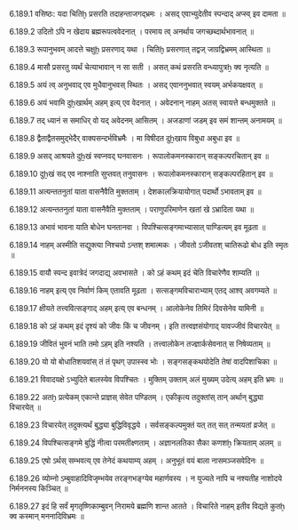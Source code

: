 6.189.1
वसिष्ठः:
यदा चितिḫ प्रसरति तदाहन्ताजगद्भ्रमः ।
असद् एवाभ्युदेतीव स्पन्दाद् अप्स्व् इव दामता ॥


6.189.2
उदितो ऽपि न खेदाय ब्रह्मरूपत्ववेदनात् ।
परमाय त्व् अनर्थाय जगच्छब्दार्थभावनात् ॥


6.189.3
रूपानुभवम् आदत्ते चक्षुḫ प्रसरणाद् यथा ।
चितिḫ प्रसरणात् तद्वज् जाग्रद्विभ्रमम् आस्थिता ॥


6.189.4
मासौ प्रसरतु व्यर्थं चेत्याभावान् न सा सती ।
असत् कथं प्रसरति वन्ध्यापुत्रẖ क्व नृत्यति ॥


6.189.5
अयं त्व् अनुभवाद् एव मुधैवानुभवस् स्थितः ।
असद् एवाननुभवात् स्वयम् अर्भकयक्षवत् ॥


6.189.6
अयं भवामि दुẖखार्थम् अहम् इत्य् एव वेदनात् ।
अवेदनान् नाहम् अतस् स्वायत्ते बन्धमुक्तते ॥


6.189.7
तद् ध्यानं स समाधिर् वो यद् अवेदनम् आसितम् ।
अजडाणां जडम् इव समं शान्तम् अनामयम् ॥


6.189.8
द्वैताद्वैतसमुद्भेदैर् वाक्यसन्दर्भविभ्रमैः ।
मा विषीदत दुẖखाय विबुधा अबुधा इव ॥


6.189.9
असद् आश्रयते दुẖखं स्वप्नवद् घनवासनः ।
रूपालोकमनस्कारान् सङ्कल्परचितान् इव ॥


6.189.10
दुẖखं सद् एव नाश्नाति सुप्तवत् तनुवासनः ।
रूपालोकमनस्कारान् सङ्कल्परहितान् इव ॥


6.189.11
अत्यन्ततनुतां याता वासनैवैति मुक्तताम् ।
देशकालक्रियायोगात् पदार्थो ऽभावताम् इव ॥


6.189.12
अत्यन्ततनुतां याता वासनैवैति मुक्तताम् ।
पराणुपरिमाणेन खतां खे ऽभ्रादिता यथा ॥


6.189.13
अभावं भावना याति बोधेन घनतानवा ।
विपश्चित्सङ्गमाभ्यासात् पाण्डित्यम् इव मूढता ॥


6.189.14
नाहम् अस्मीति सद्युक्त्या निश्चयो ऽन्तश् शमात्मकः ।
जीवतो ऽजीवतश् चातिरूढो बोध इति स्मृतः ॥


6.189.15
वायौ स्पन्द इवात्रेदं जगदाद्य् अवभासते ।
को ऽहं कथम् इदं चेति विचारेणैव शाम्यति ॥


6.189.16
नाहम् इत्य् एव निर्वाणं किम् एतावति मूढता ।
सत्सङ्गमविचाराभ्याम् एतद् आश्व् अवगम्यते ॥


6.189.17
क्षीयते तत्त्ववित्सङ्गाद् अहम् इत्य् एव बन्धनम् ।
आलोकेनेव तिमिरं दिवसेनेव यामिनी ॥


6.189.18
को ऽहं कथम् इदं दृश्यं को जीवः किं च जीवनम् ।
इति तत्त्वज्ञसंयोगाद् यावज्जीवं विचारयेत् ॥


6.189.19
जीवितं भुवनं भाति तमो ऽहम् इति नश्यति ।
तत्त्वालोकेन तज्ज्ञार्कसेवनात् स निषेव्यताम् ॥


6.189.20
यो यो बोधातिशयवांस् तं तं पृथग् उपास्स्व भोः ।
सङ्गसङ्कथयोदेति तेषां वादपिशाचिका ॥


6.189.21
विवादयक्षे ऽभ्युदिते बालस्येव विपश्चितः ।
मुक्तिम् उक्ताम् अलं मुख्यम् उदेत्य् अहम् इति भ्रमः ॥


6.189.22
अतḫ प्रत्येकम् एकान्ते प्राज्ञस् सेवेत पण्डितम् ।
एकीकृत्य तदुक्तांस् तान् अर्थान् बुद्ध्या विचारयेत् ॥


6.189.23
विचारयेत् तदुक्त्यर्थं बुद्ध्या बुद्धिविवृद्धये ।
सर्वसङ्कल्पमुक्तं यत् तत् सत् तन्मयतां व्रजेत् ॥


6.189.24
विपश्चित्सङ्गमे बुद्धिं नीत्वा परमतीक्ष्णताम् ।
अज्ञानलतिका सैका कणशẖ क्रियताम् अलम् ॥


6.189.25
एषो ऽर्थस् सम्भवत्य् एव तेनेदं कथयाम्य् अहम् ।
अनुभूतं वयं बाला नासमञ्जसवेदिनः ॥


6.189.26
व्योम्नो ऽम्बुवाहादिविजृम्भयेव तरङ्गभङ्ग्येव महार्णवस्य ।
न युज्यते नापि च नश्यतीह नाशोदये निर्मननस्य किञ्चित् ॥


6.189.27
इदं हि सर्वं मृगतृष्णिकाम्बुवन् निरामये ब्रह्मणि शान्त आतते ।
विचारिते नाहम् इतीव विद्यते कुतẖ क्व कस्मान् मननादिविभ्रमः ॥

